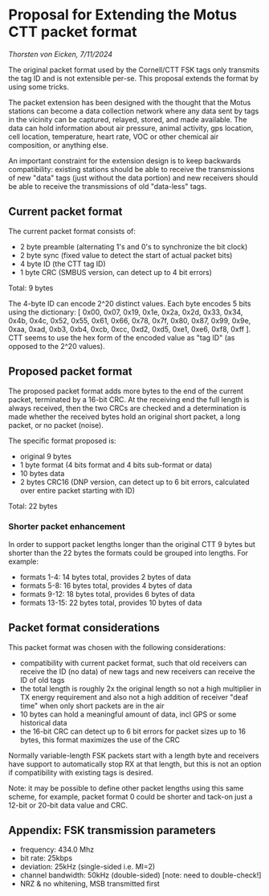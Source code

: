 # Proposal for Extending the Motus CTT packet format

_Thorsten von Eicken, 7/11/2024_

The original packet format used by the Cornell/CTT FSK tags only transmits the tag ID and is not extensible per-se. This proposal extends the format by using some tricks.

The packet extension has been designed with the thought that the Motus stations can become a data collection network where any data sent by tags in the vicinity can be captured, relayed, stored, and made available. The data can hold information about air pressure, animal activity, gps location, cell location, temperature, heart rate, VOC or other chemical air composition, or anything else.

An important constraint for the extension design is to keep backwards compatibility:
existing stations should be able to receive the transmissions of new "data" tags
(just without the data portion) and new
receivers should be able to receive the transmissions of old "data-less" tags.

## Current packet format

The current packet format consists of:

- 2 byte preamble (alternating 1's and 0's to synchronize the bit clock)
- 2 byte sync (fixed value to detect the start of actual packet bits)
- 4 byte ID (the CTT tag ID)
- 1 byte CRC (SMBUS version, can detect up to 4 bit errors)

Total: 9 bytes

The 4-byte ID can encode 2^20 distinct values. Each byte encodes 5 bits using the dictionary:
[ 0x00, 0x07, 0x19, 0x1e, 0x2a, 0x2d, 0x33, 0x34, 0x4b, 0x4c, 0x52, 0x55, 0x61, 0x66, 0x78, 0x7f, 0x80, 0x87, 0x99, 0x9e, 0xaa, 0xad, 0xb3, 0xb4, 0xcb, 0xcc, 0xd2, 0xd5, 0xe1, 0xe6, 0xf8, 0xff ].
CTT seems to use the hex form of the encoded value as "tag ID" (as opposed to the 2^20 values).

## Proposed packet format

The proposed packet format adds more bytes to the end of the current packet, terminated by a 16-bit CRC.
At the receiving end the full length is always received, then the two CRCs are checked and a
determination is made whether the received bytes hold an original short packet, a long packet,
or no packet (noise).

The specific format proposed is:

- original 9 bytes
- 1 byte format (4 bits format and 4 bits sub-format or data)
- 10 bytes data
- 2 bytes CRC16 (DNP version, can detect up to 6 bit errors, calculated over entire packet starting with ID)

Total: 22 bytes

### Shorter packet enhancement

In order to support packet lengths longer than the original CTT 9 bytes but shorter than the 22 bytes the formats could be grouped into lengths. For example:

- formats 1-4: 14 bytes total, provides 2 bytes of data
- formats 5-8: 16 bytes total, provides 4 bytes of data
- formats 9-12: 18 bytes total, provides 6 bytes of data
- formats 13-15: 22 bytes total, provides 10 bytes of data

## Packet format considerations

This packet format was chosen with the following considerations:

- compatibility with current packet format, such that old receivers can receive the ID (no data)
  of new tags and new receivers can receive the ID of old tags
- the total length is roughly 2x the original length so not a high multiplier in TX energy
  requirement and also not a high addition of receiver "deaf time" when only short packets
  are in the air
- 10 bytes can hold a meaningful amount of data, incl GPS or some historical data
- the 16-bit CRC can detect up to 6 bit errors for packet sizes up to 16 bytes, this format
  maximizes the use of the CRC

Normally variable-length FSK packets start with a length byte and receivers have support to
automatically stop RX at that length, but this is not an option if compatibility with existing
tags is desired.

Note: it may be possible to define other packet lengths using this same scheme, for example,
packet format 0 could be shorter and tack-on just a 12-bit or 20-bit data value and CRC.

## Appendix: FSK transmission parameters

- frequency: 434.0 Mhz
- bit rate: 25kbps
- deviation: 25kHz (single-sided i.e. MI=2)
- channel bandwidth: 50kHz (double-sided) [note: need to double-check!]
- NRZ & no whitening, MSB transmitted first

